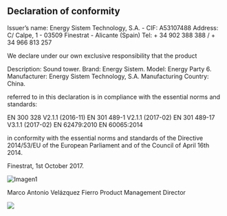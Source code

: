 ## Declaration of conformity

Issuer’s name: Energy Sistem Technology, S.A. - CIF: A53107488
Address: C/ Calpe, 1 - 03509 Finestrat - Alicante (Spain)
Tel: + 34 902 388 388 / + 34 966 813 257

We declare under our own exclusive responsibility that the product

Description: Sound tower.
Brand: Energy Sistem.
Model: Energy Party 6.
Manufacturer: Energy Sistem Technology, S.A. 
Manufacturing Country:  China.

referred to in this declaration is in compliance with the essential norms and standards:

EN 300 328 V2.1.1 (2016-11)
EN 301 489-1 V2.1.1 (2017-02) 
EN 301 489-17 V3.1.1 (2017-02) 
EN 62479:2010
EN 60065:2014

in conformity with the essential norms and standards of the Directive 2014/53/EU of the European Parliament and of the Council of April 16th 2014.

Finestrat, 1st October 2017.

![Imagen1](http://static.energysistem.com/images/manuals/42833/5915cdf54910a.jpg)

Marco Antonio Velázquez Fierro
Product Management Director

![](http://static.energysistem.com/images/manuals/39052/54887c2a4f567.jpg)
